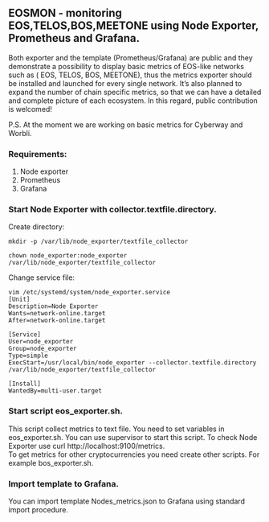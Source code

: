 ## EOSMON - monitoring EOS,TELOS,BOS,MEETONE using Node Exporter, Prometheus and Grafana.  

Both exporter and the template (Prometheus/Grafana) are public and they demonstrate a possibility to display basic metrics of EOS-like networks such as ( EOS, TELOS, BOS, MEETONE), thus the metrics exporter should be installed and launched for every single network. It’s also planned to expand the number of chain specific metrics, so that we can have a detailed and complete picture of each ecosystem. In this regard, public contribution is welcomed!

P.S. At the moment we are working on basic metrics for Cyberway and Worbli.

### Requirements:  
1. Node exporter
2. Prometheus
3. Grafana  

### Start Node Exporter with collector.textfile.directory.

Create directory:  
```
mkdir -p /var/lib/node_exporter/textfile_collector
  
chown node_exporter:node_exporter /var/lib/node_exporter/textfile_collector  
```  
Change service file:  
```
vim /etc/systemd/system/node_exporter.service  
[Unit]  
Description=Node Exporter  
Wants=network-online.target  
After=network-online.target  
  
[Service]  
User=node_exporter  
Group=node_exporter  
Type=simple  
ExecStart=/usr/local/bin/node_exporter --collector.textfile.directory /var/lib/node_exporter/textfile_collector  
  
[Install]  
WantedBy=multi-user.target  
```  
### Start script eos_exporter.sh.  
This script collect metrics to text file. You need to set variables in eos_exporter.sh. You can use supervisor to start this script. 
To check Node Exporter use curl http://localhost:9100/metrics.  
To get metrics for other cryptocurrencies you need create other scripts. For example bos_exporter.sh.    
### Import template to Grafana.  
You can import template Nodes_metrics.json to Grafana using standard import procedure.  

